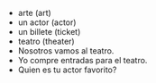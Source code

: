 * arte (art)
* un actor (actor)
* un billete (ticket)
* teatro (theater)
* Nosotros vamos al teatro. 
* Yo compre entradas para el teatro. 
* Quien es tu actor favorito? 

